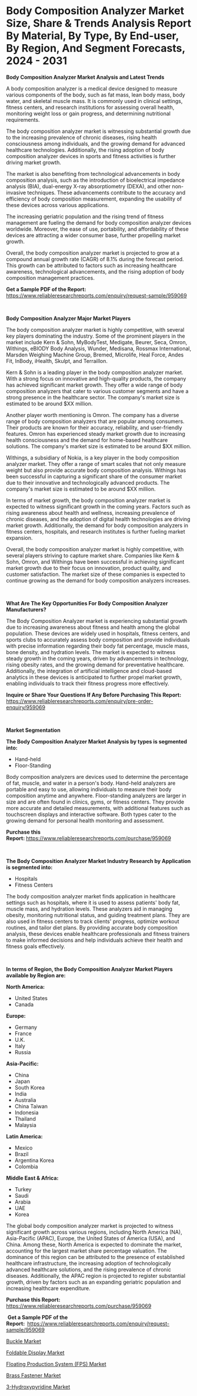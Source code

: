 <p><h1>Body Composition Analyzer Market Size, Share & Trends Analysis Report By Material, By Type, By End-user, By Region, And Segment Forecasts, 2024 - 2031</h1></p><p><strong>Body Composition Analyzer Market Analysis and Latest Trends</strong></p>
<p><p>A body composition analyzer is a medical device designed to measure various components of the body, such as fat mass, lean body mass, body water, and skeletal muscle mass. It is commonly used in clinical settings, fitness centers, and research institutions for assessing overall health, monitoring weight loss or gain progress, and determining nutritional requirements.</p><p>The body composition analyzer market is witnessing substantial growth due to the increasing prevalence of chronic diseases, rising health consciousness among individuals, and the growing demand for advanced healthcare technologies. Additionally, the rising adoption of body composition analyzer devices in sports and fitness activities is further driving market growth.</p><p>The market is also benefiting from technological advancements in body composition analysis, such as the introduction of bioelectrical impedance analysis (BIA), dual-energy X-ray absorptiometry (DEXA), and other non-invasive techniques. These advancements contribute to the accuracy and efficiency of body composition measurement, expanding the usability of these devices across various applications.</p><p>The increasing geriatric population and the rising trend of fitness management are fueling the demand for body composition analyzer devices worldwide. Moreover, the ease of use, portability, and affordability of these devices are attracting a wider consumer base, further propelling market growth.</p><p>Overall, the body composition analyzer market is projected to grow at a compound annual growth rate (CAGR) of 8.1% during the forecast period. This growth can be attributed to factors such as increasing healthcare awareness, technological advancements, and the rising adoption of body composition management practices.</p></p>
<p><strong>Get a Sample PDF of the Report:&nbsp;</strong> <a href="https://www.reliableresearchreports.com/enquiry/request-sample/959069">https://www.reliableresearchreports.com/enquiry/request-sample/959069</a></p>
<p>&nbsp;</p>
<p><strong>Body Composition Analyzer Major Market Players</strong></p>
<p><p>The body composition analyzer market is highly competitive, with several key players dominating the industry. Some of the prominent players in the market include Kern & Sohn, MyBodyTest, Medigate, Beurer, Seca, Omron, Withings, eBIODY Body Analysis, Wunder, Medisana, Rossmax International, Marsden Weighing Machine Group, Bremed, Microlife, Heal Force, Andes Fit, InBody, iHealth, Skulpt, and Terraillon.</p><p>Kern & Sohn is a leading player in the body composition analyzer market. With a strong focus on innovative and high-quality products, the company has achieved significant market growth. They offer a wide range of body composition analyzers that cater to various customer segments and have a strong presence in the healthcare sector. The company's market size is estimated to be around $XX million.</p><p>Another player worth mentioning is Omron. The company has a diverse range of body composition analyzers that are popular among consumers. Their products are known for their accuracy, reliability, and user-friendly features. Omron has experienced steady market growth due to increasing health consciousness and the demand for home-based healthcare solutions. The company's market size is estimated to be around $XX million.</p><p>Withings, a subsidiary of Nokia, is a key player in the body composition analyzer market. They offer a range of smart scales that not only measure weight but also provide accurate body composition analysis. Withings has been successful in capturing a significant share of the consumer market due to their innovative and technologically advanced products. The company's market size is estimated to be around $XX million.</p><p>In terms of market growth, the body composition analyzer market is expected to witness significant growth in the coming years. Factors such as rising awareness about health and wellness, increasing prevalence of chronic diseases, and the adoption of digital health technologies are driving market growth. Additionally, the demand for body composition analyzers in fitness centers, hospitals, and research institutes is further fueling market expansion.</p><p>Overall, the body composition analyzer market is highly competitive, with several players striving to capture market share. Companies like Kern & Sohn, Omron, and Withings have been successful in achieving significant market growth due to their focus on innovation, product quality, and customer satisfaction. The market size of these companies is expected to continue growing as the demand for body composition analyzers increases.</p></p>
<p>&nbsp;</p>
<p><strong>What Are The Key Opportunities For Body Composition Analyzer Manufacturers?</strong></p>
<p><p>The Body Composition Analyzer market is experiencing substantial growth due to increasing awareness about fitness and health among the global population. These devices are widely used in hospitals, fitness centers, and sports clubs to accurately assess body composition and provide individuals with precise information regarding their body fat percentage, muscle mass, bone density, and hydration levels. The market is expected to witness steady growth in the coming years, driven by advancements in technology, rising obesity rates, and the growing demand for preventative healthcare. Additionally, the integration of artificial intelligence and cloud-based analytics in these devices is anticipated to further propel market growth, enabling individuals to track their fitness progress more effectively.</p></p>
<p><strong>Inquire or Share Your Questions If Any Before Purchasing This Report:</strong> <a href="https://www.reliableresearchreports.com/enquiry/pre-order-enquiry/959069">https://www.reliableresearchreports.com/enquiry/pre-order-enquiry/959069</a></p>
<p>&nbsp;</p>
<p><strong>Market Segmentation</strong></p>
<p><strong>The Body Composition Analyzer Market Analysis by types is segmented into:</strong></p>
<p><ul><li>Hand-held</li><li>Floor-Standing</li></ul></p>
<p><p>Body composition analyzers are devices used to determine the percentage of fat, muscle, and water in a person's body. Hand-held analyzers are portable and easy to use, allowing individuals to measure their body composition anytime and anywhere. Floor-standing analyzers are larger in size and are often found in clinics, gyms, or fitness centers. They provide more accurate and detailed measurements, with additional features such as touchscreen displays and interactive software. Both types cater to the growing demand for personal health monitoring and assessment.</p></p>
<p><strong>Purchase this Report:&nbsp;</strong><a href="https://www.reliableresearchreports.com/purchase/959069">https://www.reliableresearchreports.com/purchase/959069</a></p>
<p>&nbsp;</p>
<p><strong>The Body Composition Analyzer Market Industry Research by Application is segmented into:</strong></p>
<p><ul><li>Hospitals</li><li>Fitness Centers</li></ul></p>
<p><p>The body composition analyzer market finds application in healthcare settings such as hospitals, where it is used to assess patients' body fat, muscle mass, and hydration levels. These analyzers aid in managing obesity, monitoring nutritional status, and guiding treatment plans. They are also used in fitness centers to track clients' progress, optimize workout routines, and tailor diet plans. By providing accurate body composition analysis, these devices enable healthcare professionals and fitness trainers to make informed decisions and help individuals achieve their health and fitness goals effectively.</p></p>
<p>&nbsp;</p>
<p><strong>In terms of Region, the Body Composition Analyzer Market Players available by Region are:</strong></p>
<p>
    <p> <strong> North America: </strong>
        <ul>
            <li>United States</li>
            <li>Canada</li>
        </ul>
        </p> 
    <p> <strong> Europe: </strong>
        <ul>
            <li>Germany</li>
            <li>France</li>
            <li>U.K.</li>
            <li>Italy</li>
            <li>Russia</li>
        </ul>
        </p> 
    <p> <strong> Asia-Pacific: </strong>
        <ul>
            <li>China</li>
            <li>Japan</li>
            <li>South Korea</li>
            <li>India</li>
            <li>Australia</li>
            <li>China Taiwan</li>
            <li>Indonesia</li>
            <li>Thailand</li>
            <li>Malaysia</li>
        </ul>
        </p> 
    <p> <strong> Latin America: </strong>
        <ul>
            <li>Mexico</li>
            <li>Brazil</li>
            <li>Argentina Korea</li>
            <li>Colombia</li>
        </ul>
        </p> 
    <p> <strong> Middle East & Africa: </strong>
        <ul>
            <li>Turkey</li>
            <li>Saudi</li>
            <li>Arabia</li>
            <li>UAE</li>
            <li>Korea</li>
        </ul>
    </p>
    </p>
<p><p>The global body composition analyzer market is projected to witness significant growth across various regions, including North America (NA), Asia-Pacific (APAC), Europe, the United States of America (USA), and China. Among these, North America is expected to dominate the market, accounting for the largest market share percentage valuation. The dominance of this region can be attributed to the presence of established healthcare infrastructure, the increasing adoption of technologically advanced healthcare solutions, and the rising prevalence of chronic diseases. Additionally, the APAC region is projected to register substantial growth, driven by factors such as an expanding geriatric population and increasing healthcare expenditure.</p></p>
<p><strong>Purchase this Report: </strong><a href="https://www.reliableresearchreports.com/purchase/959069">https://www.reliableresearchreports.com/purchase/959069</a></p>
<p>&nbsp;<strong>Get a Sample PDF of the Report:&nbsp;&nbsp;</strong><a href="https://www.reliableresearchreports.com/enquiry/request-sample/959069">https://www.reliableresearchreports.com/enquiry/request-sample/959069</a></p>
<p><strong></strong></p>
<p><p><a href="https://medium.com/p/91901da03c28/edit">Buckle Market</a></p><p><a href="https://medium.com/@anibalstamm1912/foldable-display-market-size-cagr-trends-2024-2030-1149f0d45f56">Foldable Display Market</a></p><p><a href="https://github.com/rahu1506/Market-Research-Report-List-2/blob/main/floating-production-system-fps-market.md">Floating Production System (FPS) Market</a></p><p><a href="https://medium.com/p/4d002b637976/edit">Brass Fastener Market</a></p><p><a href="https://github.com/aashishrp/Market-Research-Report-List-2/blob/main/3-hydroxypyridine-market.md">3-Hydroxypyridine Market</a></p></p>